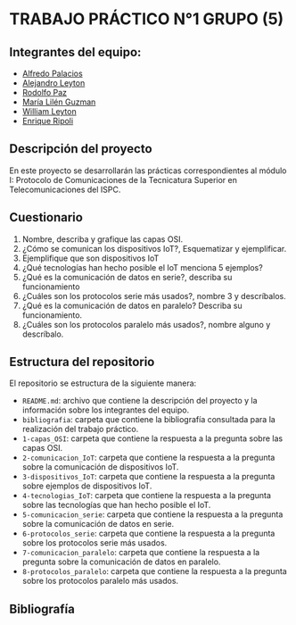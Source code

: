 # TRABAJO PRÁCTICO N°1 GRUPO (5)

## Integrantes del equipo:
- [Alfredo Palacios](https://github.com/alfredop37)
- [Alejandro Leyton](https://github.com/leytonale)
- [Rodolfo Paz](https://github.com/domi74)
- [María Lilén Guzman](https://github.com/lilenguzman01)
- [William Leyton](https://github.com/wleyton89)
- [Enrique Ripoli](https://github.com/enriqueripoli)

## Descripción del proyecto
En este proyecto se desarrollarán las prácticas correspondientes al módulo I: Protocolo de Comunicaciones de la Tecnicatura Superior en Telecomunicaciones del ISPC.
## Cuestionario 

1) Nombre, describa y grafique las capas OSI.
2) ¿Cómo se comunican los dispositivos IoT?, Esquematizar y ejemplificar.
3) Ejemplifique que son dispositivos IoT
4) ¿Qué tecnologías han hecho posible el IoT menciona 5 ejemplos?
5) ¿Qué es la comunicación de datos en serie?, describa su funcionamiento
6) ¿Cuáles son los protocolos serie más usados?, nombre 3 y descríbalos.
7) ¿Qué es la comunicación de datos en paralelo? Describa su
funcionamiento.
8) ¿Cuáles son los protocolos paralelo más usados?, nombre alguno y
descríbalo.

## Estructura del repositorio
El repositorio se estructura de la siguiente manera:
- `README.md`: archivo que contiene la descripción del proyecto y la información sobre los integrantes del equipo.
- `bibliografia`: carpeta que contiene la bibliografía consultada para la realización del trabajo práctico.
- `1-capas_OSI`: carpeta que contiene la respuesta a la pregunta sobre las capas OSI.
- `2-comunicacion_IoT`: carpeta que contiene la respuesta a la pregunta sobre la comunicación de dispositivos IoT.
- `3-dispositivos_IoT`: carpeta que contiene la respuesta a la pregunta sobre ejemplos de dispositivos IoT.
- `4-tecnologias_IoT`: carpeta que contiene la respuesta a la pregunta sobre las tecnologías que han hecho posible el IoT.
- `5-comunicacion_serie`: carpeta que contiene la respuesta a la pregunta sobre la comunicación de datos en serie.
- `6-protocolos_serie`: carpeta que contiene la respuesta a la pregunta sobre los protocolos serie más usados.
- `7-comunicacion_paralelo`: carpeta que contiene la respuesta a la pregunta sobre la comunicación de datos en paralelo.
- `8-protocolos_paralelo`: carpeta que contiene la respuesta a la pregunta sobre los protocolos paralelo más usados.

## Bibliografía
